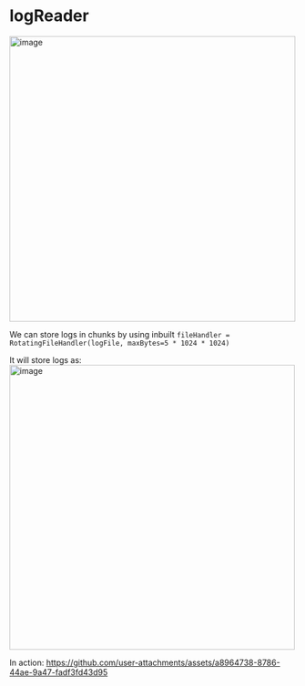 # logReader
<img width="502" alt="image" src="https://github.com/user-attachments/assets/e031e604-37df-4db8-a217-360ca27f61a8">

We can store logs in chunks by using inbuilt `fileHandler = RotatingFileHandler(logFile, maxBytes=5 * 1024 * 1024)`


It will store logs as: 
<img width="501" alt="image" src="https://github.com/user-attachments/assets/7f6f682f-320b-4e0a-82ce-e027e818b74e">

In action:
https://github.com/user-attachments/assets/a8964738-8786-44ae-9a47-fadf3fd43d95

